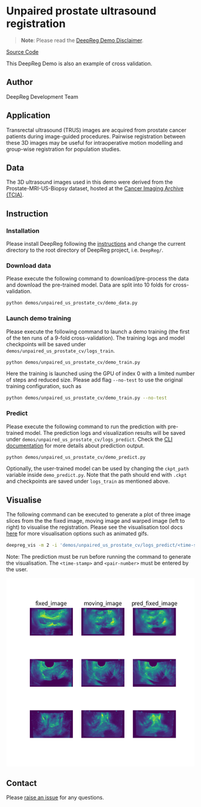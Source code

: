 # Unpaired prostate ultrasound registration

> **Note**: Please read the
> [DeepReg Demo Disclaimer](introduction.html#demo-disclaimer).

[Source Code](https://github.com/DeepRegNet/DeepReg/tree/main/demos/unpaired_us_prostate_cv)

This DeepReg Demo is also an example of cross validation.

## Author

DeepReg Development Team

## Application

Transrectal ultrasound (TRUS) images are acquired from prostate cancer patients during
image-guided procedures. Pairwise registration between these 3D images may be useful for
intraoperative motion modelling and group-wise registration for population studies.

## Data

The 3D ultrasound images used in this demo were derived from the Prostate-MRI-US-Biopsy
dataset, hosted at the
[Cancer Imaging Archive (TCIA)](https://www.cancerimagingarchive.net/).

## Instruction

### Installation

Please install DeepReg following the [instructions](../getting_started/install.html) and
change the current directory to the root directory of DeepReg project, i.e. `DeepReg/`.

### Download data

Please execute the following command to download/pre-process the data and download the
pre-trained model. Data are split into 10 folds for cross-validation.

```bash
python demos/unpaired_us_prostate_cv/demo_data.py
```

### Launch demo training

Please execute the following command to launch a demo training (the first of the ten
runs of a 9-fold cross-validation). The training logs and model checkpoints will be
saved under `demos/unpaired_us_prostate_cv/logs_train`.

```bash
python demos/unpaired_us_prostate_cv/demo_train.py
```

Here the training is launched using the GPU of index 0 with a limited number of steps
and reduced size. Please add flag `--no-test` to use the original training
configuration, such as

```bash
python demos/unpaired_us_prostate_cv/demo_train.py --no-test
```

### Predict

Please execute the following command to run the prediction with pre-trained model. The
prediction logs and visualization results will be saved under
`demos/unpaired_us_prostate_cv/logs_predict`. Check the
[CLI documentation](../docs/cli.html) for more details about prediction output.

```bash
python demos/unpaired_us_prostate_cv/demo_predict.py
```

Optionally, the user-trained model can be used by changing the `ckpt_path` variable
inside `demo_predict.py`. Note that the path should end with `.ckpt` and checkpoints are
saved under `logs_train` as mentioned above.

## Visualise

The following command can be executed to generate a plot of three image slices from the
the fixed image, moving image and warped image (left to right) to visualise the
registration. Please see the visualisation tool docs
[here](https://github.com/DeepRegNet/DeepReg/blob/main/docs/source/docs/visualisation_tool.md)
for more visualisation options such as animated gifs.

```bash
deepreg_vis -m 2 -i 'demos/unpaired_us_prostate_cv/logs_predict/<time-stamp>/test/<pair-number>/fixed_image.nii.gz, demos/unpaired_us_prostate_cv/logs_predict/<time-stamp>/test/<pair-number>/moving_image.nii.gz, demos/unpaired_us_prostate_cv/logs_predict/<time-stamp>/test/<pair-number>/pred_fixed_image.nii.gz' --slice-inds '30, 50, 70' -s demos/unpaired_us_prostate_cv/logs_predict/
```

Note: The prediction must be run before running the command to generate the
visualisation. The `<time-stamp>` and `<pair-number>` must be entered by the user.

![plot](../assets/unpaired_us_prostate_cv.png)

## Contact

Please [raise an issue](https://github.com/DeepRegNet/DeepReg/issues/new/choose) for any
questions.
